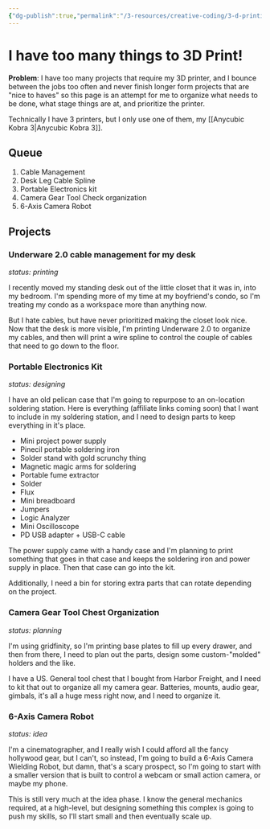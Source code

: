 ```yaml
---
{"dg-publish":true,"permalink":"/3-resources/creative-coding/3-d-printing-work-queue/","title":"I have too many things to 3D Print!","tags":["3dprint"],"updated":"2025-10-18T21:23:28.236-07:00"}
---
```


# I have too many things to 3D Print!

**Problem**: I have too many projects that require my 3D printer, and I bounce between the jobs too often and never finish longer form projects that are "nice to haves" so this page is an attempt for me to organize what needs to be done, what stage things are at, and prioritize the printer.

Technically I have 3 printers, but I only use one of them, my [[Anycubic Kobra 3\|Anycubic Kobra 3]].

## Queue

1. Cable Management
2. Desk Leg Cable Spline
3. Portable Electronics kit
4. Camera Gear Tool Check organization
5. 6-Axis Camera Robot

## Projects

### Underware 2.0 cable management for my desk
_status: printing_

I recently moved my standing desk out of the little closet that it was in, into my bedroom. I'm spending more of my time at my boyfriend's condo, so I'm treating my condo as a workspace more than anything now.

But I hate cables, but have never prioritized making the closet look nice. Now that the desk is more visible, I'm printing Underware 2.0 to organize my cables, and then will print a wire spline to control the couple of cables that need to go down to the floor.

### Portable Electronics Kit
_status: designing_

I have an old pelican case that I'm going to repurpose to an on-location soldering station. Here is everything (affiliate links coming soon) that I want to include in my soldering station, and I need to design parts to keep everything in it's place.

- Mini project power supply
- Pinecil portable soldering iron
- Solder stand with gold scrunchy thing
- Magnetic magic arms for soldering
- Portable fume extractor
- Solder
- Flux
- Mini breadboard
- Jumpers
- Logic Analyzer
- Mini Oscilloscope 
- PD USB adapter + USB-C cable

The power supply came with a handy case and I'm planning to print something that goes in that case and keeps the soldering iron and power supply in place. Then that case can go into the kit.

Additionally, I need a bin for storing extra parts that can rotate depending on the project.

### Camera Gear Tool Chest Organization
_status: planning_

I'm using gridfinity, so I'm printing base plates to fill up every drawer, and then from there, I need to plan out the parts, design some custom-"molded" holders and the like.

I have a US. General tool chest that I bought from Harbor Freight, and I need to kit that out to organize all my camera gear. Batteries, mounts, audio gear, gimbals, it's all a huge mess right now, and I need to organize it.

### 6-Axis Camera Robot
_status: idea_

I'm a cinematographer, and I really wish I could afford all the fancy hollywood gear, but I can't, so instead, I'm going to build a 6-Axis Camera Wielding Robot, but damn, that's a scary prospect, so I'm going to start with a smaller version that is built to control a webcam or small action camera, or maybe my phone.

This is still very much at the idea phase. I know the general mechanics required, at a high-level, but designing something this complex is going to push my skills, so I'll start small and then eventually scale up.